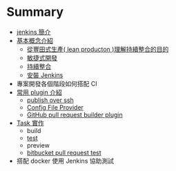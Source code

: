 # Summary

* [jenkins 簡介](README.md)
* [基本概念介紹](basic/README.md)
   * [從豐田式生產( lean producton )理解持續整合的目的](basic/lean.md)
   * [敏捷式開發](basic/agile.md)
   * [持續整合](basic/continuous-integration.md)
   * [安裝 Jenkins](basic/install.md)
* 專案開發各個階段如何搭配 CI
* [常用 plugin 介紹](plugin/README.md)
   * [publish over ssh](plugin/publish-over-ssh.md)
   * [Config File Provider](plugin/config-file-provider.md)
   * [GitHub pull request builder plugin](plugin/github_pull_request_builder.md)
* [Task 實作](task/README.md)
   * build
   * [test](task/test.md)
   * preview
   * [bitbucket pull request test](task/bitbucket-pr-test.md)
* 搭配 docker 使用 Jenkins 協助測試

